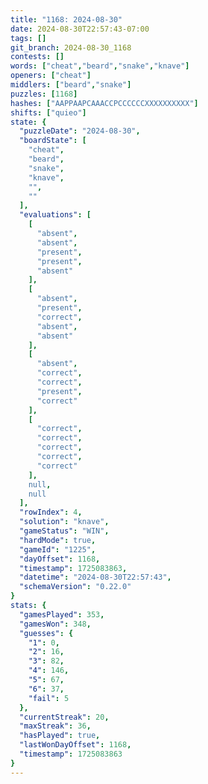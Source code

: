 ```yaml
---
title: "1168: 2024-08-30"
date: 2024-08-30T22:57:43-07:00
tags: []
git_branch: 2024-08-30_1168
contests: []
words: ["cheat","beard","snake","knave"]
openers: ["cheat"]
middlers: ["beard","snake"]
puzzles: [1168]
hashes: ["AAPPAAPCAAACCPCCCCCCXXXXXXXXXX"]
shifts: ["quieo"]
state: {
  "puzzleDate": "2024-08-30",
  "boardState": [
    "cheat",
    "beard",
    "snake",
    "knave",
    "",
    ""
  ],
  "evaluations": [
    [
      "absent",
      "absent",
      "present",
      "present",
      "absent"
    ],
    [
      "absent",
      "present",
      "correct",
      "absent",
      "absent"
    ],
    [
      "absent",
      "correct",
      "correct",
      "present",
      "correct"
    ],
    [
      "correct",
      "correct",
      "correct",
      "correct",
      "correct"
    ],
    null,
    null
  ],
  "rowIndex": 4,
  "solution": "knave",
  "gameStatus": "WIN",
  "hardMode": true,
  "gameId": "1225",
  "dayOffset": 1168,
  "timestamp": 1725083863,
  "datetime": "2024-08-30T22:57:43",
  "schemaVersion": "0.22.0"
}
stats: {
  "gamesPlayed": 353,
  "gamesWon": 348,
  "guesses": {
    "1": 0,
    "2": 16,
    "3": 82,
    "4": 146,
    "5": 67,
    "6": 37,
    "fail": 5
  },
  "currentStreak": 20,
  "maxStreak": 36,
  "hasPlayed": true,
  "lastWonDayOffset": 1168,
  "timestamp": 1725083863
}
---
```

<!-- more -->
